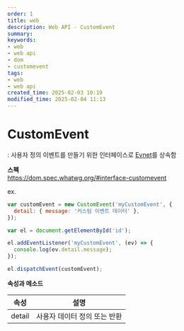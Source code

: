 ```yaml
---
order: 1
title: web
description: Web API - CustomEvent
summary:
keywords:
- web
- web api
- dom
- customevent
tags:
- web
- web api
created_time: 2025-02-03 10:19
modified_time: 2025-02-04 11:13
---
```


# CustomEvent
: 사용자 정의 이벤트를 만들기 위한 인터페이스로 [Evnet](./api-event.md)를 상속함  

**스펙**  
https://dom.spec.whatwg.org/#interface-customevent


ex.
```js
var customEvent = new CustomEvent('myCustomEvent', {
  detail: { message: '커스텀 이벤트 데이터' },
});

var el = document.getElementById('id');

el.addEventListener('myCustomEvent', (ev) => {
  console.log(ev.detail.message);
});

el.dispatchEvent(customEvent);
```


**속성과 메소드**

속성 | 설명
---|---
detail | 사용자 데이터 정의 또는 반환